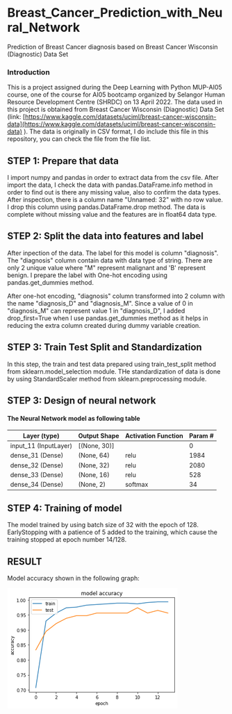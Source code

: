 # Breast_Cancer_Prediction_with_Neural_Network
Prediction of Breast Cancer diagnosis based on Breast Cancer Wisconsin (Diagnostic) Data Set

### Introduction
This is a project assigned during the Deep Learning with Python MUP-AI05 course, one of the course for AI05 bootcamp organized by Selangor Human Resource Development Centre (SHRDC) on 13 April 2022. The data used in this project is obtained from Breast Cancer Wisconsin (Diagnostic) Data Set (link: [https://www.kaggle.com/datasets/uciml/breast-cancer-wisconsin-data](https://www.kaggle.com/datasets/uciml/breast-cancer-wisconsin-data) ). The data is originally in CSV format, I do include this file in this repository, you can check the file from the file list.

## STEP 1: Prepare that data
I import numpy and pandas in order to extract data from the csv file. After import the data, I check the data with pandas.DataFrame.info method in order to find out is there any missing value, also to confirm the data types. After inspection, there is a column name "Unnamed: 32" with no row value. I drop this column using pandas.DataFrame.drop method. The data is complete without missing value and the features are in float64 data type.

## STEP 2: Split the data into features and label
After inpection of the data. The label for this model is column "diagnosis". The "diagnosis" column contain data with data type of string. There are only 2 unique value where "M" represent malignant and 'B' represent benign. I prepare the label with One-hot encoding using pandas.get_dummies method. 

After one-hot encoding, "diagnosis" column transformed into 2 column with the name "diagnosis_D" and "diagnosis_M". Since a value of 0 in "diagnosis_M" can represent value 1 in "diagnosis_D", I added drop_first=True when I use pandas.get_dummies method as it helps in reducing the extra column created during dummy variable creation.

## STEP 3: Train Test Split and Standardization
In this step, the train and test data prepared using train_test_split method from sklearn.model_selection module. THe standardization of data is done by using StandardScaler method from sklearn.preprocessing module.

## STEP 3: Design of neural network
 
#### The Neural Network model as following table
| Layer (type)          | Output Shape | Activation Function | Param # |
|-----------------------|--------------|---------------------|---------|
| input_11 (InputLayer) | [(None, 30)] |                     | 0       |
| dense_31 (Dense)      | (None, 64)   | relu                | 1984    |
| dense_32 (Dense)      | (None, 32)   | relu                | 2080    |
| dense_33 (Dense)      | (None, 16)   | relu                | 528     |
| dense_34 (Dense)      | (None, 2)    | softmax             | 34      |

## STEP 4: Training of model
The model trained by using batch size of 32 with the epoch of 128. EarlyStopping with a patience of 5 added to the training, which cause the training stopped at epoch number 14/128.

## RESULT
Model accuracy shown in the following graph:

![Model Accuracy!](/modelaccuracy.png "Model Accuracy")
